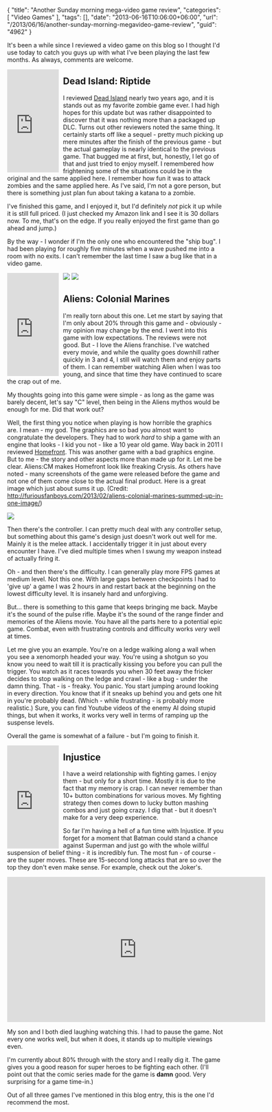 {
	"title": "Another Sunday morning mega-video game review",
	"categories": [
		"Video Games"
	],
	"tags": [],
	"date": "2013-06-16T10:06:00+06:00",
	"url": "/2013/06/16/another-sunday-morning-megavideo-game-review",
	"guid": "4962"
}

It's been a while since I reviewed a video game on this blog so I thought I'd use today to catch you guys up with what I've been playing the last few months. As always, comments are welcome.
<!--more-->
<iframe src="http://rcm-na.amazon-adsystem.comm/e/cm?t=raymondcamden-20&o=1&p=8&l=as1&asins=B00886WO5W&nou=1&ref=qf_sp_asin_til&fc1=000000&IS2=1&lt1=_top&m=amazon&lc1=0000FF&bc1=000000&bg1=FFFFFF&f=ifr" style="width:120px;height:240px;float:left;margin-right:10px;" scrolling="no" marginwidth="0" marginheight="0" frameborder="0"></iframe>

<h2>Dead Island: Riptide</h2>

I reviewed <a href="http://www.raymondcamden.com/index.cfm/2011/10/23/Review-Dead-Island">Dead Island</a> nearly two years ago, and it is stands out as my favorite zombie game ever. I had high hopes for this update but was rather disappointed to discover that it was nothing more than a packaged up DLC. Turns out other reviewers noted the same thing. It certainly starts off like a sequel - pretty much picking up mere minutes after the finish of the previous game - but the actual gameplay is nearly identical to the previous game. That bugged me at first, but, honestly, I let go of that and just tried to enjoy myself. I remembered how frightening some of the situations could be in the original and the same applied here. I remember how fun it was to attack zombies and the same applied here. As I've said, I'm not a gore person, but there is something just plan fun about taking a katana to a zombie. 

I've finished this game, and I enjoyed it, but I'd definitely <i>not</i> pick it up while it is still full priced. (I just checked my Amazon link and I see it is 30 dollars now. To me, that's on the edge. If you really enjoyed the first game than go ahead and jump.)

By the way - I wonder if I'm the only one who encountered the "ship bug". I had been playing for roughly five minutes when a wave pushed me into a room with no exits. I can't remember the last time I saw a bug like that in a video game. 


<img src="https://static.raymondcamden.com/images/di1.jpg" />

<img src="https://static.raymondcamden.com/images/di2.jpg" />

<iframe src="http://rcm-na.amazon-adsystem.com/e/cm?t=raymondcamden-20&o=1&p=8&l=as1&asins=B005THAX5Q&nou=1&ref=qf_sp_asin_til&fc1=000000&IS2=1&lt1=_top&m=amazon&lc1=0000FF&bc1=000000&bg1=FFFFFF&f=ifr" style="width:120px;height:240px;float:left;margin-right:10px" scrolling="no" marginwidth="0" marginheight="0" frameborder="0"></iframe>

<h2>Aliens: Colonial Marines</h2>

I'm really torn about this one. Let me start by saying that I'm only about 20% through this game and - obviously - my opinion may change by the end. I went into this game with low expectations. The reviews were not good. But - I love the Aliens franchise. I've watched every movie, and while the quality goes downhill rather quickly in 3 and 4, I still will watch them and enjoy parts of them. I can remember watching Alien when I was too young, and since that time they have continued to scare the crap out of me. 

My thoughts going into this game were simple - as long as the game was barely decent, let's say "C" level, then being in the Aliens mythos would be enough for me. Did that work out?

Well, the first thing you notice when playing is how horrible the graphics are. I mean - my god. The graphics are so bad you almost want to congratulate the developers. They had to work <i>hard</i> to ship a game with an engine that looks - I kid you not - like a 10 year old game. Way back in 2011 I reviewed <a href="http://www.raymondcamden.com/index.cfm/2011/3/27/Review-Homefront-and-Bad-Company-2">Homefront</a>. This was another game with a bad graphics engine. But to me - the story and other aspects more than made up for it. Let me be clear. Aliens:CM makes Homefront look like freaking Crysis. As others have noted - many screenshots of the game were released before the game and not one of them come close to the actual final product. Here is a great image which just about sums it up. (Credit: <a href="http://furiousfanboys.com/2013/02/aliens-colonial-marines-summed-up-in-one-image/">http://furiousfanboys.com/2013/02/aliens-colonial-marines-summed-up-in-one-image/</a>)

<img src="https://static.raymondcamden.com/images/AliensColonialCrap.jpg" />

Then there's the controller. I can pretty much deal with any controller setup, but something about this game's design just doesn't work out well for me. Mainly it is the melee attack. I accidentally trigger it in just about every encounter I have. I've died multiple times when I swung my weapon instead of actually firing it. 

Oh - and then there's the difficulty. I can generally play more FPS games at medium level. Not this one. With large gaps between checkpoints I had to 'give up' a game I was 2 hours in and restart back at the beginning on the lowest difficulty level. It is insanely hard and unforgiving. 

But... there is something to this game that keeps bringing me back. Maybe it's the sound of the pulse rifle. Maybe it's the sound of the range finder and memories of the Aliens movie. You have all the parts here to a potential epic game. Combat, even with frustrating controls and difficulty works <i>very</i> well at times. 

Let me give you an example. You're on a ledge walking along a wall when you see a xenomorph headed your way. You're using a shotgun so you know you need to wait till it is practically kissing you before you can pull the trigger. You watch as it races towards you when 30 feet away the fricker decides to stop walking on the ledge and crawl - like a bug - under the damn thing. That - is - freaky. You panic. You start jumping around looking in every direction. You know that if it sneaks up behind you and gets one hit in you're probably dead. (Which - while frustrating - is probably more realistic.) Sure, you can find Youtube videos of the enemy AI doing stupid things, but when it works, it works very well in terms of ramping up the suspense levels. 

Overall the game is somewhat of a failure - but I'm going to finish it. 

<iframe src="http://rcm-na.amazon-adsystem.com/e/cm?t=raymondcamden-20&o=1&p=8&l=as1&asins=B00CBUC38Y&nou=1&ref=qf_sp_asin_til&fc1=000000&IS2=1&lt1=_top&m=amazon&lc1=0000FF&bc1=000000&bg1=FFFFFF&f=ifr" style="width:120px;height:240px;float:left;margin-right:10px" scrolling="no" marginwidth="0" marginheight="0" frameborder="0"></iframe>

<h2>Injustice</h2>

I have a weird relationship with fighting games. I enjoy them - but only for a short time. Mostly it is due to the fact that my memory is crap. I can never remember than 10+ button combinations for various moves. My fighting strategy then comes down to lucky button mashing combos and just going crazy. I dig that - but it doesn't make for a very deep experience. 

So far I'm having a hell of a fun time with Injustice. If you forget for a moment that Batman could stand a chance against Superman and just go with the whole willful suspension of belief thing - it is incredibly fun. The most fun - of course - are the super moves. These are 15-second long attacks that are so over the top they don't even make sense. For example, check out the Joker's. 

<iframe width="601" height="338" src="http://www.youtube.com/embed/eqkEi0DNm1Y?rel=0" frameborder="0" allowfullscreen></iframe>

My son and I both died laughing watching this. I had to pause the game. Not every one works well, but when it does, it stands up to multiple viewings even. 

I'm currently about 80% through with the story and I really dig it. The game gives you a good reason for super heroes to be fighting each other. (I'll point out that the comic series made for the game is <b>damn</b> good. Very surprising for a game time-in.)

Out of all three games I've mentioned in this blog entry, this is the one I'd recommend the most.